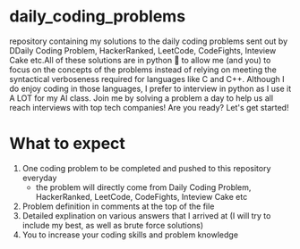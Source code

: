 # daily_coding_problems
repository containing my solutions to the daily coding problems sent out by DDaily Coding Problem, HackerRanked, LeetCode, CodeFights, Inteview Cake etc.All of these solutions are in python :snake: to allow me (and you) to focus on the concepts of the problems instead of relying on meeting the syntactical verboseness required for languages like C and C++. 
Although I do enjoy coding in those languages, I prefer to interview in python as I use it A LOT for my AI class. 
Join me by solving a problem a day to help us all reach interviews with top tech companies! Are you ready? Let's get started!

# What to expect
1. One coding problem to be completed and pushed to this repository everyday
    - the problem will directly come from Daily Coding Problem, HackerRanked, LeetCode, CodeFights, Inteview Cake etc
2. Problem definition in comments at the top of the file
3. Detailed explination on various answers that I arrived at (I will try to include my best, as well as brute force solutions)
4. You to increase your coding skills and problem knowledge

